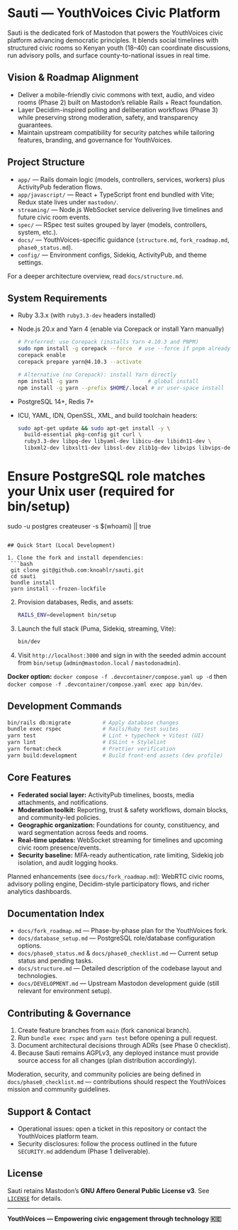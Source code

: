 # Sauti — YouthVoices Civic Platform

Sauti is the dedicated fork of Mastodon that powers the YouthVoices civic platform advancing democratic principles. It blends social timelines with structured civic rooms so Kenyan youth (18–40) can coordinate discussions, run advisory polls, and surface county-to-national issues in real time.

## Vision & Roadmap Alignment

- Deliver a mobile-friendly civic commons with text, audio, and video rooms (Phase 2) built on Mastodon’s reliable Rails + React foundation.
- Layer Decidim-inspired polling and deliberation workflows (Phase 3) while preserving strong moderation, safety, and transparency guarantees.
- Maintain upstream compatibility for security patches while tailoring features, branding, and governance for YouthVoices.

## Project Structure

- `app/` — Rails domain logic (models, controllers, services, workers) plus ActivityPub federation flows.
- `app/javascript/` — React + TypeScript front end bundled with Vite; Redux state lives under `mastodon/`.
- `streaming/` — Node.js WebSocket service delivering live timelines and future civic room events.
- `spec/` — RSpec test suites grouped by layer (models, controllers, system, etc.).
- `docs/` — YouthVoices-specific guidance (`structure.md`, `fork_roadmap.md`, `phase0_status.md`).
- `config/` — Environment configs, Sidekiq, ActivityPub, and theme settings.

For a deeper architecture overview, read `docs/structure.md`.

## System Requirements

- Ruby 3.3.x (with `ruby3.3-dev` headers installed)
- Node.js 20.x and Yarn 4 (enable via Corepack or install Yarn manually)

  ```bash
  # Preferred: use Corepack (installs Yarn 4.10.3 and PNPM)
  sudo npm install -g corepack --force  # use --force if pnpm already exists
  corepack enable
  corepack prepare yarn@4.10.3 --activate

  # Alternative (no Corepack): install Yarn directly
  npm install -g yarn                      # global install
  npm install -g yarn --prefix $HOME/.local # or user-space install
  ```

- PostgreSQL 14+, Redis 7+
- ICU, YAML, IDN, OpenSSL, XML, and build toolchain headers:
  ```bash
  sudo apt-get update && sudo apt-get install -y \
    build-essential pkg-config git curl \
    ruby3.3-dev libpq-dev libyaml-dev libicu-dev libidn11-dev \
    libxml2-dev libxslt1-dev libssl-dev zlib1g-dev libvips libvips-dev
  ```

# Ensure PostgreSQL role matches your Unix user (required for bin/setup)

sudo -u postgres createuser -s $(whoami) || true

````

## Quick Start (Local Development)

1. Clone the fork and install dependencies:
 ```bash
 git clone git@github.com:knoahlr/sauti.git
 cd sauti
 bundle install
 yarn install --frozen-lockfile
````

2. Provision databases, Redis, and assets:
   ```bash
   RAILS_ENV=development bin/setup
   ```
3. Launch the full stack (Puma, Sidekiq, streaming, Vite):
   ```bash
   bin/dev
   ```
4. Visit `http://localhost:3000` and sign in with the seeded admin account from `bin/setup` (`admin@mastodon.local` / `mastodonadmin`).

**Docker option:** `docker compose -f .devcontainer/compose.yaml up -d` then `docker compose -f .devcontainer/compose.yaml exec app bin/dev`.

## Development Commands

```bash
bin/rails db:migrate          # Apply database changes
bundle exec rspec             # Rails/Ruby test suites
yarn test                     # Lint + typecheck + Vitest (UI)
yarn lint                     # ESLint + Stylelint
yarn format:check             # Prettier verification
yarn build:development        # Build front-end assets (dev profile)
```

## Core Features

- **Federated social layer:** ActivityPub timelines, boosts, media attachments, and notifications.
- **Moderation toolkit:** Reporting, trust & safety workflows, domain blocks, and community-led policies.
- **Geographic organization:** Foundations for county, constituency, and ward segmentation across feeds and rooms.
- **Real-time updates:** WebSocket streaming for timelines and upcoming civic room presence/events.
- **Security baseline:** MFA-ready authentication, rate limiting, Sidekiq job isolation, and audit logging hooks.

Planned enhancements (see `docs/fork_roadmap.md`): WebRTC civic rooms, advisory polling engine, Decidim-style participatory flows, and richer analytics dashboards.

## Documentation Index

- `docs/fork_roadmap.md` — Phase-by-phase plan for the YouthVoices fork.
- `docs/database_setup.md` — PostgreSQL role/database configuration options.
- `docs/phase0_status.md` & `docs/phase0_checklist.md` — Current setup status and pending tasks.
- `docs/structure.md` — Detailed description of the codebase layout and technologies.
- `docs/DEVELOPMENT.md` — Upstream Mastodon development guide (still relevant for environment setup).

## Contributing & Governance

1. Create feature branches from `main` (fork canonical branch).
2. Run `bundle exec rspec` and `yarn test` before opening a pull request.
3. Document architectural decisions through ADRs (see Phase 0 checklist).
4. Because Sauti remains AGPLv3, any deployed instance must provide source access for all changes (plan distribution accordingly).

Moderation, security, and community policies are being defined in `docs/phase0_checklist.md` — contributions should respect the YouthVoices mission and community guidelines.

## Support & Contact

- Operational issues: open a ticket in this repository or contact the YouthVoices platform team.
- Security disclosures: follow the process outlined in the future `SECURITY.md` addendum (Phase 1 deliverable).

## License

Sauti retains Mastodon’s **GNU Affero General Public License v3**. See [`LICENSE`](LICENSE) for details.

---

**YouthVoices — Empowering civic engagement through technology 🇰🇪**
